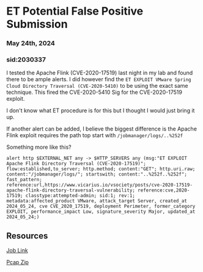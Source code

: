 # ET Potential False Positive Submission
### May 24th, 2024
### sid:2030337

I tested the Apache Flink (CVE-2020-17519) last night in my lab and found there to be ample alerts. I did however find the `ET EXPLOIT VMware Spring Cloud Directory Traversal (CVE-2020-5410)` to be using the exact same technique. This fired the CVE-2020-5410 Sig for the CVE-2020-17519 exploit.

I don't know what ET procedure is for this but I thought I would just bring it up.

If another alert can be added, I believe the biggest difference is the Apache Flink exploit requires the path top start with `/jobmanager/logs/..%252f`

Something more like this?

```alert http $EXTERNAL_NET any -> $HTTP_SERVERS any (msg:"ET EXPLOIT Apache Flink Directory Traversal (CVE-2020-17519)"; flow:established,to_server; http.method; content:"GET"; http.uri.raw; content:"/jobmanager/logs/"; startswith; content:"..%252f..%252f"; fast_pattern; reference:url,https://www.vicarius.io/vsociety/posts/cve-2020-17519-apache-flink-directory-traversal-vulnerability; reference:cve,2020-17519; classtype:attempted-admin; sid:1; rev:1; metadata:affected_product VMware, attack_target Server, created_at 2024_05_24, cve CVE_2020_17519, deployment Perimeter, former_category EXPLOIT, performance_impact Low, signature_severity Major, updated_at 2024_05_24;)```

## Resources

[Job Link](https://dalton.securitymidwest.net/dalton/coverage/job/582843c84741da8c)

[Pcap Zip](https://github.com/eatinsundip/Suricata/files/15434992/apache.zip)
